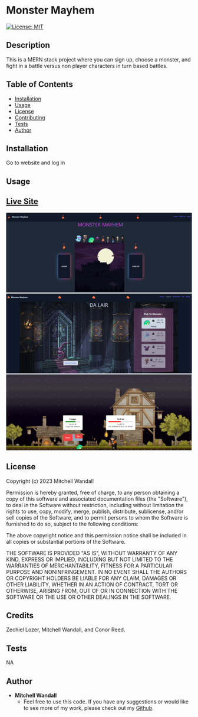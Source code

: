# Monster Mayhem

[![License: MIT](https://img.shields.io/badge/License-MIT-yellow.svg)](https://opensource.org/licenses/MIT)  

## Description
This is a MERN stack project where you can sign up, choose a monster, and fight in a battle versus non player characters in turn based battles.

## Table of Contents
- [Installation](#installation)
- [Usage](#usage)
- [License](#license)
- [Contributing](#contributing)
- [Tests](#tests)
- [Author](#author)

## Installation
Go to website and log in

## Usage

## [Live Site](https://calm-meadow-66160-5c84b96ef414.herokuapp.com/)

![screenshot](./client/src/images/image.png)
![screenshot2](./client/src/images/screenshot2.png)
![screenshot3](./client/src/images/screenshot3.png)
## License

Copyright (c) 2023 Mitchell Wandall

Permission is hereby granted, free of charge, to any person obtaining a copy
of this software and associated documentation files (the "Software"), to deal
in the Software without restriction, including without limitation the rights
to use, copy, modify, merge, publish, distribute, sublicense, and/or sell
copies of the Software, and to permit persons to whom the Software is
furnished to do so, subject to the following conditions:

The above copyright notice and this permission notice shall be included in all
copies or substantial portions of the Software.

THE SOFTWARE IS PROVIDED "AS IS", WITHOUT WARRANTY OF ANY KIND, EXPRESS OR
IMPLIED, INCLUDING BUT NOT LIMITED TO THE WARRANTIES OF MERCHANTABILITY,
FITNESS FOR A PARTICULAR PURPOSE AND NONINFRINGEMENT. IN NO EVENT SHALL THE
AUTHORS OR COPYRIGHT HOLDERS BE LIABLE FOR ANY CLAIM, DAMAGES OR OTHER
LIABILITY, WHETHER IN AN ACTION OF CONTRACT, TORT OR OTHERWISE, ARISING FROM,
OUT OF OR IN CONNECTION WITH THE SOFTWARE OR THE USE OR OTHER DEALINGS IN THE
SOFTWARE.


## Credits
Zechiel Lozer, Mitchell Wandall, and Conor Reed.

## Tests
NA

## Author
- **Mitchell Wandall**
  - Feel free to use this code. If you have any suggestions or would like to see more of my work, please check out my [Github](https://github.com/MWandall).
